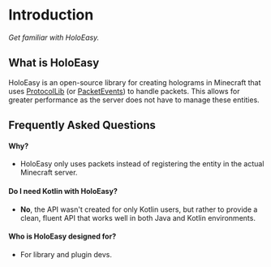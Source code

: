 # Introduction

*Get familiar with HoloEasy.*

## What is HoloEasy

HoloEasy is an open-source library for creating holograms in Minecraft that uses [ProtocolLib](https://github.com/dmulloy2/ProtocolLib) (or [PacketEvents](https://github.com/retrooper/packetevents)) to handle packets. 
This allows for greater performance as the server does not have to manage these entities.

## Frequently Asked Questions

#### Why?
- HoloEasy only uses packets instead of registering the entity in the actual Minecraft server.


#### Do I need Kotlin with HoloEasy?
- **No**, the API wasn't created for only Kotlin users, but rather to provide a clean, fluent API that works well in both Java and Kotlin environments.

#### Who is HoloEasy designed for?
- For library and plugin devs.
